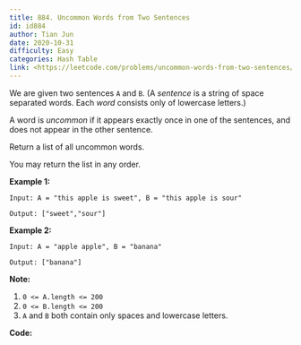 ```yaml
---
title: 884. Uncommon Words from Two Sentences
id: id884
author: Tian Jun
date: 2020-10-31
difficulty: Easy
categories: Hash Table
link: <https://leetcode.com/problems/uncommon-words-from-two-sentences/description/>
---
```


We are given two sentences `A` and `B`.  (A _sentence_  is a string of space
separated words.  Each _word_ consists only of lowercase letters.)

A word is _uncommon_  if it appears exactly once in one of the sentences, and
does not appear in the other sentence.

Return a list of all uncommon words.

You may return the list in any order.



**Example 1:**
            
	Input: A = "this apple is sweet", B = "this apple is sour"    
	Output: ["sweet","sour"]    

**Example 2:**
            
	Input: A = "apple apple", B = "banana"    
	Output: ["banana"]    



**Note:**

  1. `0 <= A.length <= 200`
  2. `0 <= B.length <= 200`
  3. `A` and `B` both contain only spaces and lowercase letters.


**Code:**
